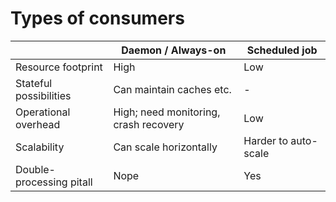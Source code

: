 # Types of consumers

|                          | Daemon / Always-on                    | Scheduled job        |
|--------------------------|---------------------------------------|----------------------|
| Resource footprint       | High                                  | Low                  |
| Stateful possibilities   | Can maintain caches etc.              | -                    |
| Operational overhead     | High; need monitoring, crash recovery | Low                  |
| Scalability              | Can scale horizontally                | Harder to auto-scale |
| Double-processing pitall | Nope                                  | Yes                  |
